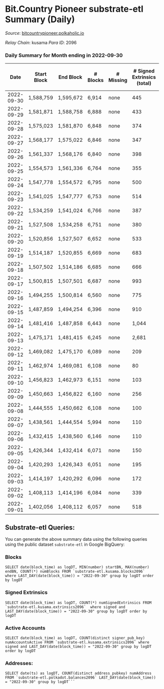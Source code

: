 # Bit.Country Pioneer substrate-etl Summary (Daily)

_Source_: [bitcountrypioneer.polkaholic.io](https://bitcountrypioneer.polkaholic.io)

*Relay Chain*: kusama
*Para ID*: 2096



### Daily Summary for Month ending in 2022-09-30


| Date | Start Block | End Block | # Blocks | # Missing | # Signed Extrinsics (total) | # Active Accounts | # Addresses with Balances | # Events | # Transfers | # XCM Transfers In | # XCM Transfers Out |
| ---- | ----------- | --------- | -------- | --------- | --------------------------- | ----------------- | ------------------------- | -------- | ----------- | ------------------ | ------------------- |
| 2022-09-30 | 1,588,759 | 1,595,672 | 6,914 | none  | 445 | 206 | 22,690 | 23,528 | 6,263 ($13,544.53) |   |   |
| 2022-09-29 | 1,581,871 | 1,588,758 | 6,888 | none  | 433 | 197 |  | 23,397 | 6,393 ($32,053.42) | 1 ($12.92) | 2 ($7.49) |
| 2022-09-28 | 1,575,023 | 1,581,870 | 6,848 | none  | 374 | 162 |  | 22,611 | 5,987 ($86,246.11) |   |   |
| 2022-09-27 | 1,568,177 | 1,575,022 | 6,846 | none  | 347 | 157 |  | 22,144 | 5,676 ($14,186.60) |   |   |
| 2022-09-26 | 1,561,337 | 1,568,176 | 6,840 | none  | 398 | 169 |  | 23,195 | 6,449 ($24,296.06) |   |   |
| 2022-09-25 | 1,554,573 | 1,561,336 | 6,764 | none  | 355 | 149 |  | 22,348 | 6,022 ($229,067) |   |   |
| 2022-09-24 | 1,547,778 | 1,554,572 | 6,795 | none  | 500 | 210 |  | 23,957 | 6,334 ($8,226.06) |   |   |
| 2022-09-23 | 1,541,025 | 1,547,777 | 6,753 | none  | 514 | 204 |  | 23,689 | 6,313 ($115.30) | 1 ($0.39) |   |
| 2022-09-22 | 1,534,259 | 1,541,024 | 6,766 | none  | 387 | 173 |  | 22,725 | 6,022  |   |   |
| 2022-09-21 | 1,527,508 | 1,534,258 | 6,751 | none  | 380 | 137 |  | 22,845 | 6,230  |   | 1 ($5.47) |
| 2022-09-20 | 1,520,856 | 1,527,507 | 6,652 | none  | 533 | 224 |  | 23,938 | 6,588  |   |   |
| 2022-09-19 | 1,514,187 | 1,520,855 | 6,669 | none  | 683 | 282 | 22,473 | 25,289 | 6,806  |   |   |
| 2022-09-18 | 1,507,502 | 1,514,186 | 6,685 | none  | 666 | 291 | 22,419 | 25,090 | 6,757  |   |   |
| 2022-09-17 | 1,500,815 | 1,507,501 | 6,687 | none  | 993 | 412 | 22,389 | 27,387 | 6,964  |   |   |
| 2022-09-16 | 1,494,255 | 1,500,814 | 6,560 | none  | 775 | 315 | 22,322 | 25,492 | 6,799  |   | 10 ($1.19) |
| 2022-09-15 | 1,487,859 | 1,494,254 | 6,396 | none  | 910 | 302 | 22,299 | 26,155 | 6,589  | 1 ($0.18) | 12 ($3.98) |
| 2022-09-14 | 1,481,416 | 1,487,858 | 6,443 | none  | 1,044 | 452 | 22,252 | 26,946 | 6,707  |   | 15 ($1.80) |
| 2022-09-13 | 1,475,171 | 1,481,415 | 6,245 | none  | 2,681 | 1,196 | 22,210 | 37,139 | 7,208  | 12 ($1.09) | 3 ($2.02) |
| 2022-09-12 | 1,469,082 | 1,475,170 | 6,089 | none  | 209 | 99 | 22,076 | 17,837 | 3,702  | 2 ($0.11) | 3 ($0.36) |
| 2022-09-11 | 1,462,974 | 1,469,081 | 6,108 | none  | 80 | 60 |  | 15,246 | 2,435  |   |   |
| 2022-09-10 | 1,456,823 | 1,462,973 | 6,151 | none  | 103 | 71 |  | 15,620 | 2,712  |   |   |
| 2022-09-09 | 1,450,663 | 1,456,822 | 6,160 | none  | 256 | 144 | 22,031 | 16,954 | 3,185  |   |   |
| 2022-09-08 | 1,444,555 | 1,450,662 | 6,108 | none  | 100 | 56 | 22,016 | 15,072 | 2,284  |   |   |
| 2022-09-07 | 1,438,561 | 1,444,554 | 5,994 | none  | 110 | 65 | 22,009 | 15,741 | 3,125  |   |   |
| 2022-09-06 | 1,432,415 | 1,438,560 | 6,146 | none  | 110 | 75 | 22,005 | 15,984 | 3,036  |   |   |
| 2022-09-05 | 1,426,344 | 1,432,414 | 6,071 | none  | 150 | 97 | 21,988 | 16,486 | 3,348  |   |   |
| 2022-09-04 | 1,420,293 | 1,426,343 | 6,051 | none  | 195 | 125 | 21,956 | 17,247 | 3,908  |   |   |
| 2022-09-03 | 1,414,197 | 1,420,292 | 6,096 | none  | 172 | 109 | 21,918 | 16,814 | 3,586  |   |   |
| 2022-09-02 | 1,408,113 | 1,414,196 | 6,084 | none  | 339 | 240 | 21,912 | 19,566 | 5,149  |   |   |
| 2022-09-01 | 1,402,056 | 1,408,112 | 6,057 | none  | 518 | 327 | 21,836 | 21,187 | 5,772  |   |   |

## Substrate-etl Queries:
You can generate the above summary data using the following queries using the public dataset `substrate-etl` in Google BigQuery:


### Blocks
```
SELECT date(block_time) as logDT, MIN(number) startBN, MAX(number) endBN, COUNT(*) numBlocks FROM `substrate-etl.kusama.blocks2096`  where LAST_DAY(date(block_time)) = "2022-09-30" group by logDT order by logDT
```


### Signed Extrinsics
```
SELECT date(block_time) as logDT, COUNT(*) numSignedExtrinsics FROM `substrate-etl.kusama.extrinsics2096`  where signed and LAST_DAY(date(block_time)) = "2022-09-30" group by logDT order by logDT
```


### Active Accounts
```
SELECT date(block_time) as logDT, COUNT(distinct signer_pub_key) numAccountsActive FROM `substrate-etl.kusama.extrinsics2096` where signed and LAST_DAY(date(block_time)) = "2022-09-30" group by logDT order by logDT
```


### Addresses:
```
SELECT date(ts) as logDT, COUNT(distinct address_pubkey) numAddress FROM `substrate-etl.polkadot.balances2096` LAST_DAY(date(block_time)) = "2022-09-30" group by logDT```

